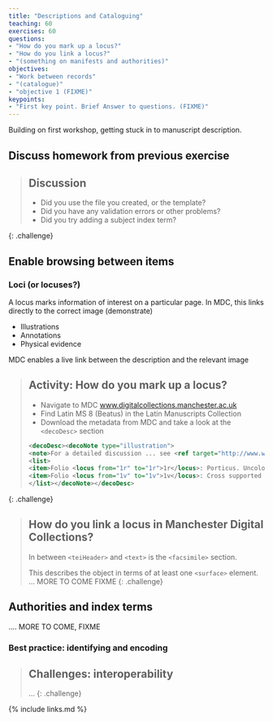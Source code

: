 ```yaml
---
title: "Descriptions and Cataloguing"
teaching: 60
exercises: 60
questions:
- "How do you mark up a locus?"
- "How do you link a locus?"
- "(something on manifests and authorities)"
objectives:
- "Work between records"
- "(catalogue)"
- "objective 1 (FIXME)"
keypoints:
- "First key point. Brief Answer to questions. (FIXME)"
---
```

Building on first workshop, getting stuck in to manuscript description.

## Discuss homework from previous exercise

> ## Discussion
>
> - Did you use the file you created, or the template?
> - Did you have any validation errors or other problems?
> - Did you try adding a subject index term?
>
{: .challenge}


## Enable browsing between items
### Loci (or locuses?)
A locus marks information of interest on a particular page. In MDC, this links directly to the correct image (demonstrate)

- Illustrations
- Annotations
- Physical evidence

MDC enables a live link between the description and the relevant image


> ## Activity: How do you mark up a locus?
> 
> - Navigate to MDC www.digitalcollections.manchester.ac.uk
> - Find Latin MS 8 (Beatus) in the Latin Manuscripts Collection
> - Download the metadata from MDC and take a look at the `<decoDesc>` section
>
> ```xml
> <decoDesc><decoNote type="illustration">
> <note>For a detailed discussion ... see <ref target="http://www.worldcat.org/oclc/470899747">Peter K. Klein, Beato de Liebana… 2002).</ref></note>
> <list>
> <item>Folio <locus from="1r" to="1r">1r</locus>: Porticus. Uncoloured ground at the top, and from the upper border depend blank medallions...</item>
> <item>Folio <locus from="1v" to="1v">1v</locus>: Cross supported by the lamb. The ground is blue...</item>
> </list></decoNote></decoDesc>
> ```
>
{: .challenge}

> ## How do you link a locus in Manchester Digital Collections?
> 
> In between `<teiHeader>` and `<text>` is the `<facsimile>` section. 
>
> This describes the object in terms of at least one `<surface>` element.
> ... MORE TO COME FIXME
{: .challenge}

## Authorities and index terms

.... MORE TO COME, FIXME

### Best practice: identifying and encoding

> ## Challenges: interoperability
> 
> ...
{: .challenge}





{% include links.md %}

